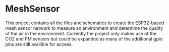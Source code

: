# MeshSensor
This project contains all the files and schematics to create the ESP32-based mesh sensor network to measure an environment and determine the quality of the air in the environment. Currently the project only makes use of the CO2 and PM sensors but could be expanded as many of the additional gpio pins are still availible for access.
